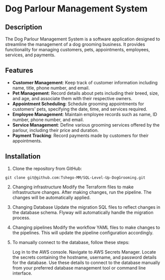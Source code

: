 # Dog Parlour Management System
 
## Description
 
The Dog Parlour Management System is a software application designed to streamline the management of a dog grooming business. It provides functionality for managing customers, pets, appointments, employees, services, and payments.
 
## Features
 
- **Customer Management**: Keep track of customer information including name, title, phone number, and email.
- **Pet Management**: Record details about pets including their breed, size, and age, and associate them with their respective owners.
- **Appointment Scheduling**: Schedule grooming appointments for customers' pets, specifying the date, time, and services required.
- **Employee Management**: Maintain employee records such as name, ID number, phone number, and email.
- **Service Management**: Define various grooming services offered by the parlour, including their price and duration.
- **Payment Tracking**: Record payments made by customers for their appointments.
 
## Installation
 
1. Clone the repository from GitHub:
 
```
git clone git@github.com:Tshego-MM/SQL-Level-Up-DogGrooming.git
```
 
2. Changing infrastructure
    Modify the Terraform files to make infrastructure changes. After making changes, run the pipeline. The changes will be automatically applied.
 
3. Changing Database
    Update the migration SQL files to reflect changes in the database schema. Flyway will automatically handle the migration process.
 
4. Changing pipelines
    Modify the workflow YAML files to make changes to the pipelines. This will update the pipeline configuration accordingly.
 
5.  To manually connect to the database, follow these steps:
 
    Log in to the AWS console.
    Navigate to AWS Secrets Manager.
    Locate the secrets containing the hostname, username, and password details for the database.
    Use these details to connect to the database manually from your preferred database management tool or command line interface.
   
 
 
 
 
```
 
```